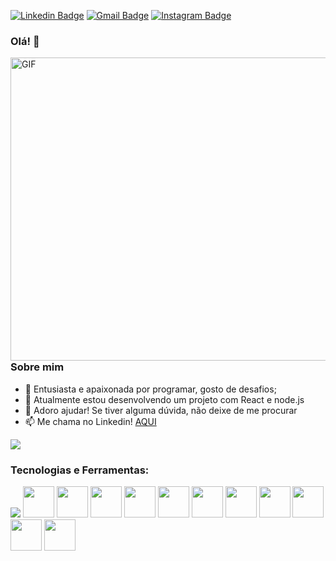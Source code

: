 [![Linkedin Badge](https://img.shields.io/badge/-LinkedIn-blue?style=flat&logo=Linkedin&logoColor=white&link=https://www.linkedin.com/in/millena-gon%C3%A7alves-5078691ba/)](https://www.linkedin.com/in/millena-gon%C3%A7alves-5078691ba/)
[![Gmail Badge](https://img.shields.io/badge/-Gmail-c14438?style=flat&logo=Gmail&logoColor=white&link=mailto:rebeccamanzi@gmail.com)](mailto:millenapoprock@gmail.com)
[![Instagram Badge](https://img.shields.io/badge/-Instagram-C13584?style=flat&labelColor=C13584&logo=instagram&logoColor=white&link=https://www.instagram.com/millena.dev/)](https://www.instagram.com/millena.dev/)



### Olá! 👋
<p align="center## Heading">
  <a href="#">
    <img align="right" alt="GIF" src="https://clubedosgeeks.com.br/wp-content/uploads/2016/01/dormrm.gif" width="560" height="485"/>
  </a>
</p>



### Sobre mim
- 🔭 Entusiasta e apaixonada por programar, gosto de desafios;
- 🌱 Atualmente estou desenvolvendo um projeto com React e node.js
- 🤔 Adoro ajudar! Se tiver alguma dúvida, não deixe de me procurar
- 📫 Me chama no Linkedin! <a href="https://www.linkedin.com/in/millena-gon%C3%A7alves-5078691ba/">AQUI</a>
<p align="left">
  <a href="https://github.com/anuraghazra/github-readme-stats">
    <img
      align="center"
      src="https://github-readme-stats.vercel.app/api/top-langs/?username=Millena-DEV&layout=compact&show_icons=true&theme=dracula"
    />
  </a>
</p>

### Tecnologias e Ferramentas:
<p>
  <img src="https://img.icons8.com/color/48/000000/java-coffee-cup-logo.png"/>
  <img src="https://github.com/Millena-DEV/Millena-DEV/assets/82294729/6f8c9231-b4e2-4286-92ca-a360d0ae5ac1" width="50">
  <img src="https://user-images.githubusercontent.com/11943860/46922575-7017cf80-cfe1-11e8-845a-0cd198fb546c.png"  width="50"/>
  <img src="https://github.com/Millena-DEV/Millena-DEV/assets/82294729/14c08b5b-d03e-492f-97de-ce2b24155032" width="50"/>
  <img src="https://github.com/Millena-DEV/Millena-DEV/assets/82294729/c9f70352-9f8e-4061-ae7e-98aab13b8ee6" width="50"/>
   <img src="https://github.com/Millena-DEV/Millena-DEV/assets/82294729/35a51239-dc00-46e5-a774-7f63451222f8" width="50"/>
  <img src="https://github.com/Millena-DEV/Millena-DEV/assets/82294729/30598b82-52ac-4d6b-a60c-1208d484a9f1" width="50"/>
  <img src="https://github.com/Millena-DEV/Millena-DEV/assets/82294729/75c7d917-eac8-4c71-9343-ab27b7e0e9f4" width="50"/>
  <img src="https://github.com/Millena-DEV/Millena-DEV/assets/82294729/52144be2-51f4-4b1d-a029-b97e2cc3aafb" width="50"/>
  <img src="https://github.com/Millena-DEV/Millena-DEV/assets/82294729/fda0824d-1df8-461e-b85b-d97ad01c09e4" width="50"/>
  <img src = "https://github.com/Millena-DEV/Millena-DEV/assets/82294729/07f38452-3db7-4413-aa2c-7345ecedf076" width="50"/>
  <img src = "https://github.com/Millena-DEV/Millena-DEV/assets/82294729/a1afd48c-0a20-4269-9ffe-993936d2a65e" width="50"/>


</p>
